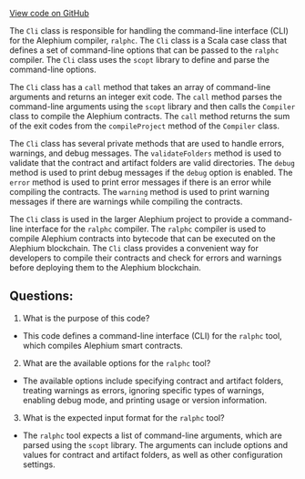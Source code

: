 [View code on GitHub](https://github.com/alephium/alephium/blob/master/ralphc/src/main/scala/org/alephium/ralphc/Cli.scala)

The `Cli` class is responsible for handling the command-line interface (CLI) for the Alephium compiler, `ralphc`. The `Cli` class is a Scala case class that defines a set of command-line options that can be passed to the `ralphc` compiler. The `Cli` class uses the `scopt` library to define and parse the command-line options.

The `Cli` class has a `call` method that takes an array of command-line arguments and returns an integer exit code. The `call` method parses the command-line arguments using the `scopt` library and then calls the `Compiler` class to compile the Alephium contracts. The `call` method returns the sum of the exit codes from the `compileProject` method of the `Compiler` class.

The `Cli` class has several private methods that are used to handle errors, warnings, and debug messages. The `validateFolders` method is used to validate that the contract and artifact folders are valid directories. The `debug` method is used to print debug messages if the `debug` option is enabled. The `error` method is used to print error messages if there is an error while compiling the contracts. The `warning` method is used to print warning messages if there are warnings while compiling the contracts.

The `Cli` class is used in the larger Alephium project to provide a command-line interface for the `ralphc` compiler. The `ralphc` compiler is used to compile Alephium contracts into bytecode that can be executed on the Alephium blockchain. The `Cli` class provides a convenient way for developers to compile their contracts and check for errors and warnings before deploying them to the Alephium blockchain.
## Questions: 
 1. What is the purpose of this code?
- This code defines a command-line interface (CLI) for the `ralphc` tool, which compiles Alephium smart contracts.

2. What are the available options for the `ralphc` tool?
- The available options include specifying contract and artifact folders, treating warnings as errors, ignoring specific types of warnings, enabling debug mode, and printing usage or version information.

3. What is the expected input format for the `ralphc` tool?
- The `ralphc` tool expects a list of command-line arguments, which are parsed using the `scopt` library. The arguments can include options and values for contract and artifact folders, as well as other configuration settings.